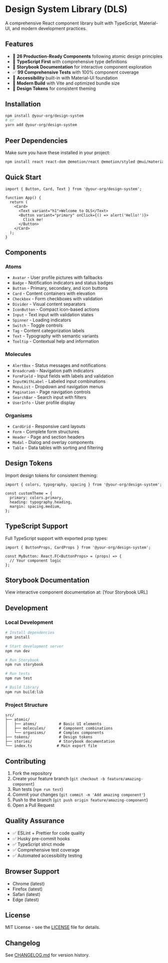 # Design System Library (DLS)

A comprehensive React component library built with TypeScript, Material-UI, and modern development practices.

## Features

- 🎨 **26 Production-Ready Components** following atomic design principles
- 🔧 **TypeScript First** with comprehensive type definitions
- 📖 **Storybook Documentation** for interactive component exploration
- ✅ **99 Comprehensive Tests** with 100% component coverage
- 🎯 **Accessibility** built-in with Material-UI foundation
- 🚀 **Modern Build** with Vite and optimized bundle size
- 🎨 **Design Tokens** for consistent theming

## Installation

```bash
npm install @your-org/design-system
# or
yarn add @your-org/design-system
```

## Peer Dependencies

Make sure you have these installed in your project:

```bash
npm install react react-dom @emotion/react @emotion/styled @mui/material
```

## Quick Start

```tsx
import { Button, Card, Text } from '@your-org/design-system';

function App() {
  return (
    <Card>
      <Text variant="h1">Welcome to DLS</Text>
      <Button variant="primary" onClick={() => alert('Hello!')}>
        Click me!
      </Button>
    </Card>
  );
}
```

## Components

### Atoms

- `Avatar` - User profile pictures with fallbacks
- `Badge` - Notification indicators and status badges
- `Button` - Primary, secondary, and icon buttons
- `Card` - Content containers with elevation
- `Checkbox` - Form checkboxes with validation
- `Divider` - Visual content separators
- `IconButton` - Compact icon-based actions
- `Input` - Text input with validation states
- `Spinner` - Loading indicators
- `Switch` - Toggle controls
- `Tag` - Content categorization labels
- `Text` - Typography with semantic variants
- `Tooltip` - Contextual help and information

### Molecules

- `AlertBox` - Status messages and notifications
- `Breadcrumb` - Navigation path indicators
- `FormField` - Input fields with labels and validation
- `InputWithLabel` - Labeled input combinations
- `MenuList` - Dropdown and navigation menus
- `Pagination` - Page navigation controls
- `SearchBar` - Search input with filters
- `UserInfo` - User profile display

### Organisms

- `CardGrid` - Responsive card layouts
- `Form` - Complete form structures
- `Header` - Page and section headers
- `Modal` - Dialog and overlay components
- `Table` - Data tables with sorting and filtering

## Design Tokens

Import design tokens for consistent theming:

```tsx
import { colors, typography, spacing } from '@your-org/design-system';

const customTheme = {
  primary: colors.primary,
  heading: typography.heading,
  margin: spacing.medium,
};
```

## TypeScript Support

Full TypeScript support with exported prop types:

```tsx
import { ButtonProps, CardProps } from '@your-org/design-system';

const MyButton: React.FC<ButtonProps> = (props) => {
  // Your component logic
};
```

## Storybook Documentation

View interactive component documentation at: [Your Storybook URL]

## Development

### Local Development

```bash
# Install dependencies
npm install

# Start development server
npm run dev

# Run Storybook
npm run storybook

# Run tests
npm run test

# Build library
npm run build:lib
```

### Project Structure

```
src/
├── atomic/
│   ├── atoms/          # Basic UI elements
│   ├── molecules/      # Component combinations
│   └── organisms/      # Complex components
├── tokens/             # Design tokens
├── stories/            # Storybook documentation
└── index.ts           # Main export file
```

## Contributing

1. Fork the repository
2. Create your feature branch (`git checkout -b feature/amazing-component`)
3. Run tests (`npm run test`)
4. Commit your changes (`git commit -m 'Add amazing component'`)
5. Push to the branch (`git push origin feature/amazing-component`)
6. Open a Pull Request

## Quality Assurance

- ✅ ESLint + Prettier for code quality
- ✅ Husky pre-commit hooks
- ✅ TypeScript strict mode
- ✅ Comprehensive test coverage
- ✅ Automated accessibility testing

## Browser Support

- Chrome (latest)
- Firefox (latest)
- Safari (latest)
- Edge (latest)

## License

MIT License - see the [LICENSE](LICENSE) file for details.

## Changelog

See [CHANGELOG.md](CHANGELOG.md) for version history.
